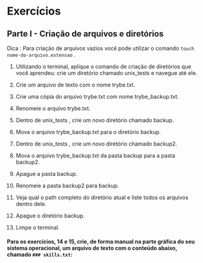 # Exercícios

## Parte I - Criação de arquivos e diretórios

Dica : Para criação de arquivos vazios você pode utilizar o comando `touch nome-do-arquivo.extensao` .

1. Utilizando o terminal, aplique o comando de criação de diretórios que você aprendeu: crie um diretório chamado unix_tests e navegue até ele.

1. Crie um arquivo de texto com o nome trybe.txt.

1. Crie uma cópia do arquivo trybe.txt com nome trybe_backup.txt.

1. Renomeie o arquivo trybe.txt.

1. Dentro de unix_tests , crie um novo diretório chamado backup.

1. Mova o arquivo trybe_backup.txt para o diretório backup.

1. Dentro de unix_tests , crie um novo diretório chamado backup2.

1. Mova o arquivo trybe_backup.txt da pasta backup para a pasta backup2.

1. Apague a pasta backup.

1. Renomeie a pasta backup2 para backup.

1. Veja qual o path completo do diretório atual e liste todos os arquivos dentro dele.

1. Apague o diretório backup.

1. Limpe o terminal.

#### Para os exercícios, 14 e 15, crie, de forma manual na parte gráfica do seu sistema operacional, um arquivo de texto com o conteúdo abaixo, chamado `### skills.txt`:
